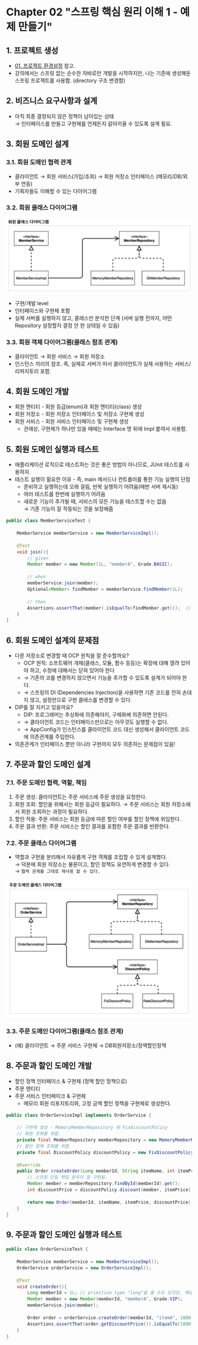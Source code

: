# Chapter 02 "스프링 핵심 원리 이해 1 - 예제 만들기"

## 1. 프로젝트 생성

* [01. 프로젝트 환경설정](../01.스프링기본/01.프로젝트환경설정.md) 참고.
* 강의에서는 스프링 없는 순수한 자바로만 개발을 시작하지만, 나는 기존에 생성해둔 스프링 프로젝트를 사용함. (directory 구조 변경함)

## 2. 비즈니스 요구사항과 설계

* 아직 최종 결정되지 않은 정책이 남아있는 상태<br>
→ 인터페이스를 만들고 구현체를 언제든지 갈아끼울 수 있도록 설계 필요.

## 3. 회원 도메인 설계

### 3.1. 회원 도메인 협력 관계

* 클라이언트 → 회원 서비스(가입/조회) → 회원 저장소 인터페이스 (메모리/DB/외부 연동)
* 기획자들도 이해할 수 있는 다이어그램

### 3.2. 회원 클래스 다이어그램

![회원 클래스 다이어그램](resources/12-01.png)
* 구현/개발 level
* 인터페이스와 구현체 포함
* 실제 서버를 실행하지 않고, 클래스만 분석한 단계 (서버 실행 전까지, 어떤 Repository 설정할지 결정 안 한 상태일 수 있음)

### 3.3. 회원 객체 다이어그램(클래스 참조 관계)

* 클라이언트 → 회원 서비스 → 회원 저장소
* 인스턴스 끼리의 참조. 즉, 실제로 서버가 떠서 클라이언트가 실제 사용하는 서비스/리파지토리 포함.

## 4. 회원 도메인 개발

* 회원 엔티티 - 회원 등급(enum)과 회원 엔티티(class) 생성
* 회원 저장소 - 회원 저장소 인터페이스 및 저장소 구현체 생성
* 회원 서비스 - 회원 서비스 인터페이스 및 구현체 생성
    * 관례상, 구현체가 하나만 있을 때에는 Interface 명 뒤에 Impl 붙여서 사용함.

## 5. 회원 도메인 실행과 테스트

* 애플리케이션 로직으로 테스트하는 것은 좋은 방법이 아니므로, JUnit 테스트를 사용하자.
* 테스트 실행이 필요한 이유 - 즉, main 메서드나 컨트롤러를 통한 기능 실행의 단점
    * 준비하고 실행하는데 오래 걸림, 반복 실행하기 어려움(매번 서버 재시동)
    * 여러 테스트를 한번에 실행하기 어려움
    * 새로운 기능이 추가될 때, 서비스의 모든 기능을 테스트할 수는 없음<br>
    → 기존 기능이 잘 작동되는 것을 보장해줌

```java
public class MemberServiceTest {

    MemberService memberService = new MemberServiceImpl();

    @Test
    void join(){
        // given
        Member member = new Member(1L, "memberA", Grade.BASIC);

        // when
        memberService.join(member);
        Optional<Member> findMember = memberService.findMember(1L);

        // then
        Assertions.assertThat(member).isEqualTo(findMember.get());  // optional class에서 내부적으로 갖고있는 값 꺼내기
    }
}
```

## 6. 회원 도메인 설계의 문제점

* 다른 저장소로 변경할 때 OCP 원칙을 잘 준수할까요?
    * OCP 원칙: 소프트웨어 개체(클래스, 모듈, 함수 등등)는 확장에 대해 열려 있어야 하고, 수정에 대해서는 닫혀 있어야 한다
    * → 기존의 코를 변경하지 않으면서 기능을 추가할 수 있도록 설계가 되어야 한다.
    * → 스프링의 DI (Dependencies Injection)을 사용하면 기존 코드를 전혀 손대지 않고, 설정만으로 구현 클래스를 변경할 수 있다.
* DIP를 잘 지키고 있을까요?
    * DIP: 프로그래머는 추상화에 의존해야지, 구체화에 의존하면 안된다.
    * → 클라이언트 코드는 인터페이스만으로는 아무것도 실행할 수 없다.
    * → AppConfig가 인스턴스를 클라이언트 코드 대신 생성해서 클라이언트 코드에 의존관계를 주입한다. 
* 의존관계가 인터페이스 뿐만 아니라 구현까지 모두 의존하는 문제점이 있음!

## 7. 주문과 할인 도메인 설계

### 7.1. 주문 도메인 협력, 역할, 책임

1. 주문 생성: 클라이언트는 주문 서비스에 주문 생성을 요청한다.
2. 회원 조회: 할인을 위해서는 회원 등급이 필요하다. → 주문 서비스는 회원 저장소에서 회원 조회하는 과정이 필요하다.
3. 할인 적용: 주문 서비스는 회원 등급에  따른 할인 여부를 할인 정책에 위임한다.
4. 주문 결과 반환: 주문 서비스는 할인 결과를 포함한 주문 결과를 반환한다.

### 7.2. 주문 클래스 다이어그램

* 역할과 구현을 분리해서 자유롭게 구현 객체를 조립할 수 있게 설계했다.<br>
→ 덕분에 회원 저장소는 물론이고, 할인 정책도 유연하게 변경할 수 있다.<br>
→ `협력 관계를 그대로 재사용 할 수 있다.`

![주문 클래스 다이어그램](resources/12-02.png)

### 3.3. 주문 도메인 다이어그램(클래스 참조 관계)

* (예) 클라이언트 → 주문 서비스 구현체 → DB회원저장소/정액할인정책

## 8. 주문과 할인 도메인 개발

* 할인 정책 인터페이스 & 구현체 (정액 할인 정책으로)
* 주문 엔티티
* 주문 서비스 인터페이크 & 구현체
    * 메모리 회원 리포지토리와, 고정 금액 할인 정책을 구현체로 생성한다.
```java
public class OrderServiceImpl implements OrderService {

    // 구현체 생성 - MemoryMemberRepository 와 FixDiscountPolicy
    // 회원 조회를 위함.
    private final MemberRepository memberRepository = new MemoryMemberRepository();
    // 할인 정책 조회를 위함.
    private final DiscountPolicy discountPolicy = new FixDiscountPolicy();

    @Override
    public Order createOrder(Long memberId, String itemName, int itemPrice) {
        // 스프링 단일 책임 원칙이 잘 구현됨.
        Member member = memberRepository.findById(memberId).get();
        int discountPrice = discountPolicy.discount(member, itemPrice);

        return new Order(memberId, itemName, itemPrice, discountPrice);
    }
}
```

## 9. 주문과 할인 도메인 실행과 테스트

```java
public class OrderServiceTest {

    MemberService memberService = new MemberServiceImpl();
    OrderService orderService = new OrderServiceImpl();

    @Test
    void createOrder(){
        Long memberId = 1L; // primitive type "long"을 쓸 수도 있지만, 해당 변수에는 null이 안들어가므로 Long 사용.
        Member member = new Member(memberId, "memberA", Grade.VIP);
        memberService.join(member);

        Order order = orderService.createOrder(memberId, "itemA", 1000);
        Assertions.assertThat(order.getDiscountPrice()).isEqualTo(1000);
    }
}
```

